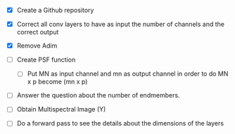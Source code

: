 - [x] Create a Github repository 
- [x] Correct all conv layers to have as input the number of channels and the correct output
- [x] Remove Adim  
- [ ] Create PSF function 
  - [ ] Put MN as input channel and mn as output channel in order to do MN x p become (mn x p)
- [ ] Answer the question about the number of endmembers. 
- [ ] Obtain Multispectral Image (Y)
- [ ] Do a forward pass to see the details about the dimensions of the layers

